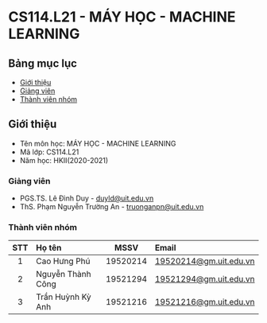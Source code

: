 # CS114.L21 - MÁY HỌC - MACHINE LEARNING

## Bảng mục lục
* [Giới thiệu](#giới-thiệu)
* [Giảng viên](#giảng-viên)
* [Thành viên nhóm](#thành-viên-nhóm)

## Giới thiệu
* Tên môn học: MÁY HỌC - MACHINE LEARNING
* Mã lớp: CS114.L21
* Năm học: HKII(2020-2021)

### Giảng viên
* PGS.TS. Lê Đình Duy - duyld@uit.edu.vn
* ThS. Phạm Nguyễn Trường An - truonganpn@uit.edu.vn

### Thành viên nhóm
| STT | Họ tên | MSSV | Email |
| :---: | :--- | :---: | :--- |
| 1 | Cao Hưng Phú | 19520214 | 19520214@gm.uit.edu.vn |
| 2 | Nguyễn Thành Công | 19521294 | 19521294@gm.uit.edu.vn |
| 3 | Trần Huỳnh Kỳ Anh | 19521216 | 19521216@gm.uit.edu.vn |
